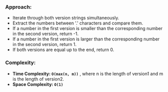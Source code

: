 ### Approach:
- Iterate through both version strings simultaneously.
- Extract the numbers between '.' characters and compare them.
- If a number in the first version is smaller than the corresponding number in the second version, return -1.
- If a number in the first version is larger than the corresponding number in the second version, return 1.
- If both versions are equal up to the end, return 0.
​
### Complexity:
- **Time Complexity: `O(max(n, m))`** , where n is the length of version1 and m is the length of version2.
- **Space Complexity: `O(1)`**